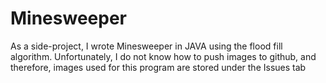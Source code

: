 # Minesweeper
As a side-project, I wrote Minesweeper in JAVA using the flood fill algorithm. Unfortunately, I do not know how to push images to github, and therefore, images used for this program are stored under the Issues tab
